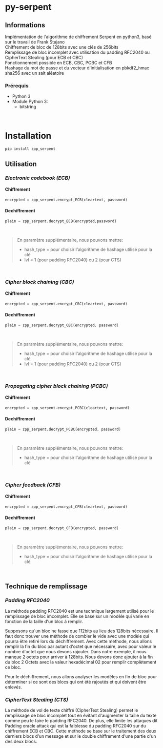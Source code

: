 # py-serpent
## Informations
Implémentation de l'algorithme de chiffrement Serpent en python3, basé sur le travail de Frank Stajano<br>
Chiffrement de bloc de 128bits avec une clés de 256bits<br>
Remplissage de bloc incomplet avec utilisation du padding RFC2040 ou CipherText Stealing (pour ECB et CBC) <br>
Fonctionnement possible en ECB, CBC, PCBC et CFB<br>
Hashage du mot de passe et du vecteur d'initialisation en pbkdf2_hmac sha256 avec un salt aléatoire<br>
### Prérequis
- Python 3
- Module Python 3:
   - bitstring
<br>

# Installation
```console
pip install zpp_serpent
```

## Utilisation
### _Electronic codebook (ECB)_
#### Chiffrement
```python
encrypted = zpp_serpent.encrypt_ECB(cleartext, password)
```
#### Dechiffrement
```python
plain = zpp_serpent.decrypt_ECB(encrypted,password)
```
<br>

>En paramètre supplémentaire, nous pouvons mettre:<br/>
>- hash_type = pour choisir l'algorithme de hashage utilisé pour la clé
>- lvl = 1 (pour padding RFC2040) ou 2 (pour CTS)
<br>

### _Cipher block chaining (CBC)_
#### Chiffrement
```python
encrypted = zpp_serpent.encrypt_CBC(cleartext, password)
```
#### Dechiffrement
```python
plain = zpp_serpent.decrypt_CBC(encrypted, password)
```
<br>

>En paramètre supplémentaire, nous pouvons mettre:<br/>
>- hash_type = pour choisir l'algorithme de hashage utilisé pour la clé
>- lvl = 1 (pour padding RFC2040) ou 2 (pour CTS)
<br>

### _Propagating cipher block chaining (PCBC)_
#### Chiffrement
```python
encrypted = zpp_serpent.encrypt_PCBC(cleartext, password)
```
#### Dechiffrement
```python
plain = zpp_serpent.decrypt_PCBC(encrypted, password)
```
<br>

>En paramètre supplémentaire, nous pouvons mettre:<br/>
>- hash_type = pour choisir l'algorithme de hashage utilisé pour la clé
<br>

### _Cipher feedback (CFB)_
#### Chiffrement
```python
encrypted = zpp_serpent.encrypt_CFB(cleartext, password)
```
#### Dechiffrement
```python
plain = zpp_serpent.decrypt_CFB(encrypted, password)
```
<br>

>En paramètre supplémentaire, nous pouvons mettre:<br/>
>- hash_type = pour choisir l'algorithme de hashage utilisé pour la clé
<br>

## Technique de remplissage
### _Padding RFC2040_
La méthode padding RFC2040 est une technique largement utilisé pour le remplissage de bloc imcomplet.
Elle se base sur un modèle qui varie en fonction de la taille d'un bloc à remplir.

Supposons qu'un bloc ne fasse que 112bits au lieu des 128bits nécessaire. Il faut donc trouver une méthode de combler le vide avec une modèle qui pourra être retiré lors du déchiffrement. 
Avec cette méthode, nous allons remplir la fin du bloc par autant d'octet que nécessaire, avec pour valeur le nombre d'octet que nous devons rajouter.
Dans notre exemple, il nous manque 2 octets pour arriver à 128bits. Nous devons donc ajouter à la fin du bloc 2 Octets avec la valeur hexadécimal 02 pour remplir complètement ce bloc.


Pour le déchiffrement, nous allons analyser les modèles en fin de bloc pour déterminer si ce sont des blocs qui ont été rajoutés et qui doivent être enlevés.


### _CipherText Stealing (CTS)_
La méthode de vol de texte chiffré (CipherText Stealing) permet le remplissage de bloc incomplet tout en évitant d'augmenter la taille du texte comme peu le faire le padding RFC2040. 
De plus, elle limite les attaques dit Padding oracle attack qui est la faiblesse du padding RFC2040 sur du chiffrement ECB et CBC.
Cette méthode se base sur le traitement des deux derniers blocs d'un message et sur le double chiffrement d'une partie d'un des deux blocs.

